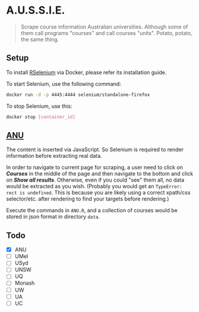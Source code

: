 # A.U.S.S.I.E.

> Scrape course information Australian universities. Although some of them call programs "courses" and call courses "units". Potato, potato, the same thing.

## Setup

To install [RSelenium](https://github.com/ropensci/RSelenium) via Docker, please refer its installation guide.

To start Selenium, use the following command:

```bash
docker run -d -p 4445:4444 selenium/standalone-firefox
```

To stop Selenium, use this:

```bash
docker stop [container_id]
```

## [ANU](https://programsandcourses.anu.edu.au/catalogue)

The content is inserted via JavaScript. So Selenium is required to render information before extracting real data.

In order to navigate to current page for scraping, a user need to click on ***Courses*** in the middle of the page and then navigate to the bottom and click on ***Show all results***. Otherwise, even if you could "see" them all, no data would be extracted as you wish. (Probably you would get an `TypeError: rect is undefined`. This is because you are likely using a correct xpath/css selector/etc. after rendering to find your targets before rendering.)

Execute the commands in `ANU.R`, and a collection of courses would be stored in json format in directory `data`.

## Todo

- [x] ANU
- [ ] UMel
- [ ] USyd
- [ ] UNSW
- [ ] UQ
- [ ] Monash
- [ ] UW
- [ ] UA
- [ ] UC

